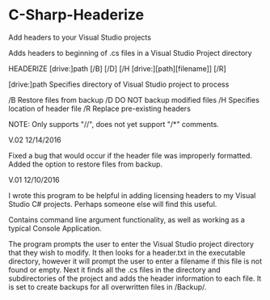 # C-Sharp-Headerize
Add headers to your Visual Studio projects

Adds headers to beginning of .cs files in a Visual Studio Project directory

HEADERIZE [drive:]path [/B] [/D] [/H [drive:][path][filename]] [/R]

  [drive:]path
              Specifies directory of Visual Studio project to process

  /B          Restore files from backup
  /D          DO NOT backup modified files
  /H          Specifies location of header file
  /R          Replace pre-existing headers

NOTE: Only supports "//", does not yet support "/*" comments.

V.02
12/14/2016

Fixed a bug that would occur if the header file was improperly formatted.
Added the option to restore files from backup.


V.01
12/10/2016

I wrote this program to be helpful in adding licensing headers to my
Visual Studio C# projects. Perhaps someone else will find this useful.

Contains command line argument functionality, as well as working as a
typical Console Application.

The program prompts the user to enter the Visual Studio project
directory that they wish to modify. It then looks for a header.txt in
the executable directory, however it will prompt the user to enter a
filename if this file is not found or empty. Next it finds all the .cs
files in the directory and subdirectories of the project and adds the
header information to each file. It is set to create backups for all
overwritten files in <executable directory>/Backup/<project name>.